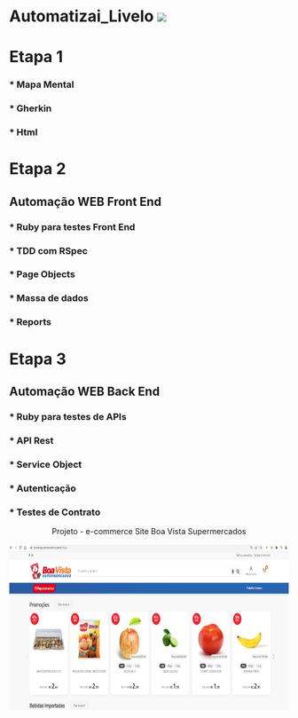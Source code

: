 # Automatizai_Livelo <img src="https://img.icons8.com/external-justicon-flat-justicon/50/000000/external-rocket-science-justicon-flat-justicon.png"/>
# Etapa 1
### * Mapa Mental
### * Gherkin
### * Html
# Etapa 2
## Automação WEB Front End
### * Ruby para testes Front End
### * TDD com RSpec
### * Page Objects
### * Massa de dados 
### * Reports
# Etapa 3
## Automação WEB Back End
### * Ruby para testes de APIs
### * API Rest
### * Service Object
### * Autenticação
### * Testes de Contrato

<p align="center">Projeto - e-commerce Site Boa Vista Supermercados</center> 

<p align="center">
  <img width="780" height="300" src="https://github.com/cristiancfe/Automatizai_Livelo/blob/main/etapa1_analise_e_gherkin/imagens/Site_Boa_Vista%20Supermercados.png">
</p>

